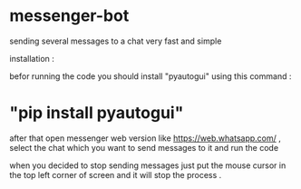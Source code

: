# messenger-bot
sending several messages to a chat very fast and simple

installation :

befor running the code  you should install  "pyautogui" using  this command  :

# "pip install pyautogui"

after that open messenger web version like https://web.whatsapp.com/ , select the chat which you want to send messages to it and run the code 

when you decided to stop sending messages just put the mouse cursor in the top left corner of screen and it will stop the process .
